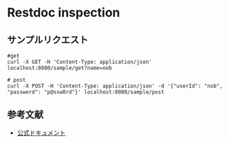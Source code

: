 # Restdoc inspection

## サンプルリクエスト

```shell
#get
curl -X GET -H 'Content-Type: application/json' localhost:8080/sample/get?name=nob
```

```shell
# post
curl -X POST -H 'Content-Type: application/json' -d '{"userId": "nob", "password": "p@ssw0rd"}' localhost:8080/sample/post
```

## 参考文献

- [公式ドキュメント](https://spring.pleiades.io/guides/gs/testing-restdocs)
